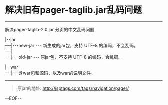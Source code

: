 # 解决旧有pager-taglib.jar乱码问题
     
***  
解决pager-taglib-2.0.jar 分页的中文乱码问题   
  

|--jar  
 ---|---new-jar  --- 新生成的jar包，支持 UTF-8 的编码，不会乱码。  
 ---|  
 ---|---old-jar  --- 原jar包，不支持 UTF-8 的编码，会乱码。    
   
  
|--war  
 ---|---含war包和源码，以及war的说明文件。  



***  
 > 原jar的地址:  http://jsptags.com/tags/navigation/pager/  


--EOF--
